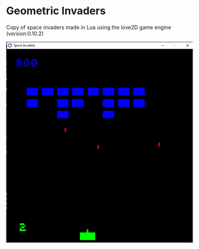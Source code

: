 # Geometric Invaders
Copy of space invaders made in Lua using the love2D game engine (version:0.10.2)

![Alt text](/resources/geometric-invaders.png?raw=true "Geometric Invaders")
